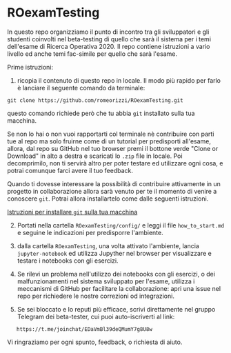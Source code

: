 # ROexamTesting
In questo repo organizziamo il punto di incontro tra gli sviluppatori e gli studenti coinvolti nel beta-testing di quello che sarà il sistema per i temi dell'esame di Ricerca Operativa 2020.
Il repo contiene istruzioni a vario livello ed anche temi fac-simile per quello che sarà l'esame.

Prime istruzioni:

1. ricopia il contenuto di questo repo in locale.
   Il modo più rapido per farlo è lanciare il seguente comando da terminale:
```
git clone https://github.com/romeorizzi/ROexamTesting.git
```
questo comando richiede però che tu abbia `git` installato sulla tua macchina.

Se non lo hai o non vuoi rapportarti col terminale nè contribuire con parti tue al repo ma solo fruirne come di un tutorial per predisporti all'esame,
allora, dal repo su GitHub nel tuo browser premi il bottone verde "Clone or Download" in alto a destra
   e scaricati lo `.zip` file in locale. Poi decomprimilo, non ti servirà altro per poter testare ed utilizzare ogni cosa, e potrai comunque farci avere il tuo feedback.

Quando ti dovesse interessare la possibilità di contribuire attivamente in un progetto in collaborazione allora sarà venuto per te il momento di venire a conoscere `git`. Potrai allora installartelo come dalle seguenti istruzioni.

[Istruzioni per installare `git` sulla tua macchina](https://www.html.it/pag/53180/installazione-di-git/)

2. Portati nella cartella `ROexamTesting/config/`
   e leggi il file `how_to_start.md` e seguine le indicazioni per predisporre l'ambiente.

3. dalla cartella `ROexamTesting`, una volta attivato l'ambiente,
   lancia `jupyter-notebook` ed utilizza Jupyther nel browser
   per visualizzare e testare i notebooks con gli esercizi.

4. Se rilevi un problema nell'utilizzo dei notebooks con gli esercizi,
   o dei malfunzionamenti nel sistema sviluppato per l'esame,
   utilizza i meccanismi di GitHub per facilitare la collaborazione:
   apri una issue nel repo per richiedere le nostre correzioni od integrazioni.

5. Se sei bloccato e lo reputi più efficace, scrivi direttamente nel gruppo Telegram dei beta-tester,
   cui puoi auto-iscriverti al link:
```
   https://t.me/joinchat/EDaVmBl39deQMumY7g8U8w
```
   Vi ringraziamo per ogni spunto, feedback, o richiesta di aiuto.

 
